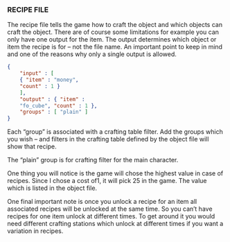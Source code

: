 ### RECIPE FILE
The recipe file tells the game how to craft the object and which objects can craft the object. There are of course some limitations for example you can only have one output for the item. The output determines which object or item the recipe is for – not the file name. An important point to keep in mind and one of the reasons why only a single output is allowed.

```json
{
    "input" : [
    { "item" : "money",
    "count" : 1 }
    ],
    "output" : { "item" :
    "fo_cube", "count" : 1 },
    "groups" : [ "plain" ]
}
```


Each “group” is associated with a crafting table filter. Add the groups which you wish – and filters in the crafting table defined by the object file will show that recipe.

The “plain” group is for crafting filter for the main character.

One thing you will notice is the game will chose the highest value in case of recipes. Since I chose a cost of1, it will pick 25 in the game. The value which is listed in the object file.

One final important note is once you unlock a recipe for an item all associated recipes will be unlocked at the same time. So you can’t have recipes for one item unlock at different times. To get around it you would need different crafting stations which unlock at different times if you want a variation in recipes.
